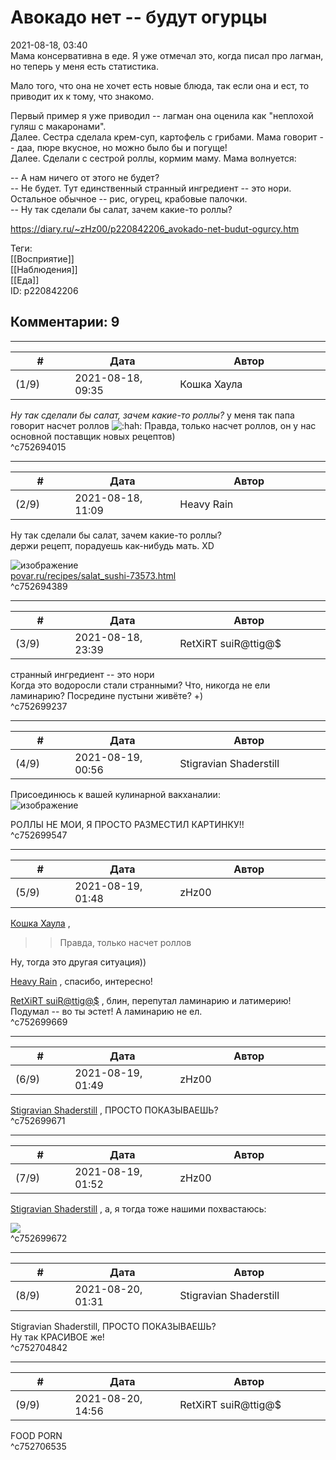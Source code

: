 Авокадо нет -- будут огурцы
===========================

  
2021-08-18, 03:40  
 Мама консервативна в еде. Я уже отмечал это, когда писал про лагман, но теперь у меня есть статистика.   
   
 Мало того, что она не хочет есть новые блюда, так если она и ест, то приводит их к тому, что знакомо.   
   
 Первый пример я уже приводил -- лагман она оценила как "неплохой гуляш с макаронами".   
 Далее. Сестра сделала крем-суп, картофель с грибами. Мама говорит -- даа, пюре вкусное, но можно было бы и погуще!   
 Далее. Сделали с сестрой роллы, кормим маму. Мама волнуется:   
   
 -- А нам ничего от этого не будет?   
 -- Не будет. Тут единственный странный ингредиент -- это нори. Остальное обычное -- рис, огурец, крабовые палочки.   
 -- Ну так сделали бы салат, зачем какие-то роллы?   
  
<https://diary.ru/~zHz00/p220842206_avokado-net-budut-ogurcy.htm>  
  
Теги:  
[[Восприятие]]  
[[Наблюдения]]  
[[Еда]]  
ID: p220842206  


Комментарии: 9
--------------

  


---



|         #         |              Дата              |                     Автор                     |           ID           |
| --- | --- | --- | --- |
| (1/9) | 2021-08-18, 09:35 | Кошка Хаула | c752694015 |

  
  *Ну так сделали бы салат, зачем какие-то роллы?*  у меня так папа говорит насчет роллов ![:hah:](/picture/574593.gif) Правда, только насчет роллов, он у нас основной поставщик новых рецептов)   
 ^c752694015

---



|         #         |              Дата              |                     Автор                     |           ID           |
| --- | --- | --- | --- |
| (2/9) | 2021-08-18, 11:09 | Heavy Rain | c752694389 |

  
  Ну так сделали бы салат, зачем какие-то роллы?    
 держи рецепт, порадуешь как-нибудь мать. XD   
   
 ![изображение](https://img.povar.ru/main/af/34/c9/fa/salat_quotsushiquot-555028.JPG)   
  [povar.ru/recipes/salat\_sushi-73573.html](https://povar.ru/recipes/salat_sushi-73573.html)    
 ^c752694389

---



|         #         |              Дата              |                     Автор                     |           ID           |
| --- | --- | --- | --- |
| (3/9) | 2021-08-18, 23:39 | RetXiRT suiR@ttig@$ | c752699237 |

  
  странный ингредиент -- это нори    
 Когда это водоросли стали странными? Что, никогда не ели ламинарию? Посредине пустыни живёте? +)   
 ^c752699237

---



|         #         |              Дата              |                     Автор                     |           ID           |
| --- | --- | --- | --- |
| (4/9) | 2021-08-19, 00:56 | Stigravian Shaderstill | c752699547 |

  
 Присоединюсь к вашей кулинарной вакханалии:   
 ![изображение](https://static.diary.ru/userdir/3/0/4/2/304223/73196987.jpg)   
   
 РОЛЛЫ НЕ МОИ, Я ПРОСТО РАЗМЕСТИЛ КАРТИНКУ!!   
 ^c752699547

---



|         #         |              Дата              |                     Автор                     |           ID           |
| --- | --- | --- | --- |
| (5/9) | 2021-08-19, 01:48 | zHz00 | c752699669 |

  
  [Кошка Хаула](https://rianna88.diary.ru "Старое логово дракона")  ,   
 >>Правда, только насчет роллов   
   
 Ну, тогда это другая ситуация))   
   
  [Heavy Rain](https://kogacz.diary.ru "emotional weather report")  , спасибо, интересно!   
   
  [RetXiRT suiR@ttig@$](https://Hellspawn.diary.ru "Atomicautionuclear")  , блин, перепутал ламинарию и латимерию! Подумал -- во ты эстет! А ламинарию не ел.   
 ^c752699669

---



|         #         |              Дата              |                     Автор                     |           ID           |
| --- | --- | --- | --- |
| (6/9) | 2021-08-19, 01:49 | zHz00 | c752699671 |

  
  [Stigravian Shaderstill](https://stigravian.diary.ru "Science, Death, Rock-n-Roll")  , ПРОСТО ПОКАЗЫВАЕШЬ?   
 ^c752699671

---



|         #         |              Дата              |                     Автор                     |           ID           |
| --- | --- | --- | --- |
| (7/9) | 2021-08-19, 01:52 | zHz00 | c752699672 |

  
  [Stigravian Shaderstill](https://stigravian.diary.ru "Science, Death, Rock-n-Roll")  , а, я тогда тоже нашими похвастаюсь:   
   
   [![](https://d.radikal.ru/d10/2108/d8/7b661156cabdt.jpg)](https://d.radikal.ru/d10/2108/d8/7b661156cabd.jpg)     
 ^c752699672

---



|         #         |              Дата              |                     Автор                     |           ID           |
| --- | --- | --- | --- |
| (8/9) | 2021-08-20, 01:31 | Stigravian Shaderstill | c752704842 |

  
  Stigravian Shaderstill, ПРОСТО ПОКАЗЫВАЕШЬ?    
 Ну так КРАСИВОЕ же!   
 ^c752704842

---



|         #         |              Дата              |                     Автор                     |           ID           |
| --- | --- | --- | --- |
| (9/9) | 2021-08-20, 14:56 | RetXiRT suiR@ttig@$ | c752706535 |

  
 FOOD PORN   
 ^c752706535